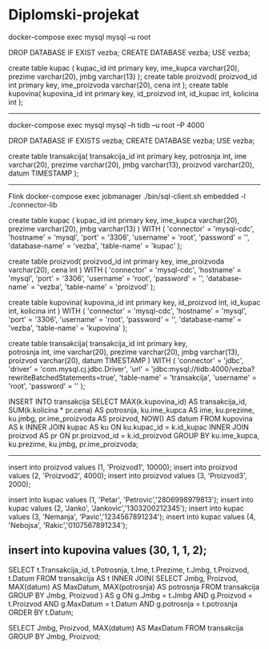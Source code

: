 # Diplomski-projekat
 
docker-compose exec mysql mysql –u root 

DROP DATABASE IF EXIST vezba;
CREATE DATABASE vezba; 
USE vezba;

create table kupac (
  kupac_id int primary key,
  ime_kupca varchar(20),
  prezime varchar(20),
  jmbg varchar(13)
);
create table proizvod(
  proizvod_id int primary key,
  ime_proizvoda varchar(20),
  cena int
);
create table kupovina(
  kupovina_id int primary key,
  id_proizvod int,
  id_kupac int,
  kolicina int
);

---------------------------------------------------------

docker-compose exec mysql mysql –h tidb –u root –P 4000

DROP DATABASE IF EXISTS vezba;
CREATE DATABASE vezba; 
USE vezba;

create table transakcija(
    transakcija_id int primary key,
    potrosnja int,
    ime varchar(20),
    prezime varchar(20),
    jmbg varchar(13),
    proizvod varchar(20),
    datum TIMESTAMP 
);

------------------------------------------------------
Flink 
docker-compose exec jobmanager ./bin/sql-client.sh embedded -l ./connector-lib


create table kupac (
  kupac_id int primary key,
  ime_kupca varchar(20),
  prezime varchar(20),
  jmbg varchar(13)
) WITH (
    'connector' = 'mysql-cdc',
    'hostname' = 'mysql',
    'port' = '3306',
    'username' = 'root',
    'password' = '',
    'database-name' = 'vezba',
    'table-name' = 'kupac'
);

create table proizvod(
  proizvod_id int primary key,
  ime_proizvoda varchar(20),
  cena int
) WITH (
    'connector' = 'mysql-cdc',
    'hostname' = 'mysql',
    'port' = '3306',
    'username' = 'root',
    'password' = '',
    'database-name' = 'vezba',
    'table-name' = 'proizvod'
);

create table kupovina(
  kupovina_id int primary key,
  id_proizvod int,
  id_kupac int,
  kolicina int
) WITH (
    'connector' = 'mysql-cdc',
    'hostname' = 'mysql',
    'port' = '3306',
    'username' = 'root',
    'password' = '',
    'database-name' = 'vezba',
    'table-name' = 'kupovina'
);

create table transakcija( 
    transakcija_id int primary key,    
    potrosnja int,
    ime varchar(20),
    prezime varchar(20),
    jmbg varchar(13),
    proizvod varchar(20),
    datum TIMESTAMP 
) WITH (
    'connector'  = 'jdbc',
    'driver'     = 'com.mysql.cj.jdbc.Driver',
    'url'        = 'jdbc:mysql://tidb:4000/vezba?rewriteBatchedStatements=true',
    'table-name' = 'transakcija',
    'username'   = 'root',
    'password'   = ''
);



INSERT INTO transakcija
SELECT
    MAX(k.kupovina_id) AS transakcija_id,
    SUM(k.kolicina * pr.cena) AS potrosnja,
    ku.ime_kupca AS ime,
    ku.prezime,
    ku.jmbg,
    pr.ime_proizvoda AS proizvod,
    NOW() AS datum
FROM
    kupovina AS k
INNER JOIN kupac AS ku ON ku.kupac_id = k.id_kupac
INNER JOIN proizvod AS pr ON pr.proizvod_id = k.id_proizvod
GROUP BY ku.ime_kupca, ku.prezime, ku.jmbg, pr.ime_proizvoda;

------------------------------------------------------------------

insert into proizvod values (1, 'Proizvod1', 10000);
insert into proizvod values (2, 'Proizvod2', 4000);
insert into proizvod values (3, 'Proizvod3', 2000);

insert into kupac values (1, 'Petar', 'Petrovic','2806998979813');
insert into kupac values (2, 'Janko', 'Jankovic','1303200212345');
insert into kupac values (3, 'Nemanja', 'Pavic','1234567891234');
insert into kupac values (4, 'Nebojsa', 'Rakic','0107567891234');

insert into kupovina values (30, 1, 1, 2);
------------------------------------------------------------------------------
SELECT t.Transakcija_id, t.Potrosnja, t.Ime, t.Prezime, t.Jmbg, t.Proizvod, t.Datum
FROM transakcija AS t
 INNER JOIN(
  SELECT Jmbg, Proizvod,
  MAX(datum) AS MaxDatum,
  MAX(potrosnja) AS potrosnja
  FROM transakcija
   GROUP BY Jmbg, Proizvod
   ) AS g ON g.Jmbg = t.Jmbg AND g.Proizvod = t.Proizvod AND g.MaxDatum = t.Datum AND g.potrosnja = t.potrosnja
ORDER BY t.Datum;



SELECT Jmbg, Proizvod,
  MAX(datum) AS MaxDatum
  FROM transakcija
   GROUP BY Jmbg, Proizvod;
